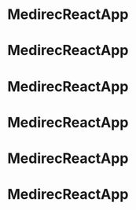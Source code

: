 # MedirecReactApp
# MedirecReactApp
# MedirecReactApp
# MedirecReactApp
# MedirecReactApp
# MedirecReactApp
